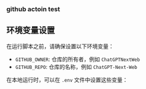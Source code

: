 ### github actoin test

## 环境变量设置

在运行脚本之前，请确保设置以下环境变量：

- `GITHUB_OWNER`: 仓库的所有者，例如 `ChatGPTNextWeb`
- `GITHUB_REPO`: 仓库的名称，例如 `ChatGPT-Next-Web`

在本地运行时，可以在 `.env` 文件中设置这些变量：